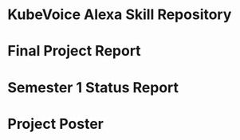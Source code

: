 # KubeVoice Alexa Skill Repository

# Final Project Report

# Semester 1 Status Report

# Project Poster 
